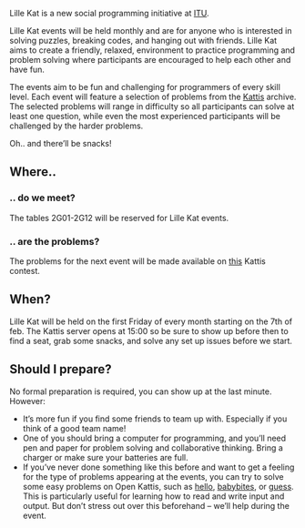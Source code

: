 Lille Kat is a new social programming initiative at [ITU](https://www.itu.dk).

Lille Kat events will be held monthly and are for anyone who is interested in solving puzzles, breaking codes, and hanging out with friends. Lille Kat aims to create a friendly, relaxed, environment to practice programming and problem solving where participants are encouraged to help each other and have fun.

The events aim to be fun and challenging for programmers of every skill level. Each event will feature a selection of problems from the [Kattis](https://www.open.kattis.com ) archive. The selected problems will range in difficulty so all participants can solve at least one question, while even the most experienced participants will be challenged by the harder problems.

Oh.. and there’ll be snacks!

## Where..

### .. do we meet?

The tables 2G01-2G12 will be reserved for Lille Kat events.

### .. are the problems?

The problems for the next event will be made available on [this](https://open.kattis.com/contests/ncvy89) Kattis contest.

## When?

Lille Kat will be held on the first Friday of every month starting on the 7th of feb. The Kattis server opens at 15:00 so be sure to show up before then to find a seat, grab some snacks, and solve any set up issues before we start.

## Should I prepare?

No formal preparation is required, you can show up at the last minute.
However:

* It’s more fun if you find some friends to team up with. Especially if you think of a good team name!
* One of you should bring a computer for programming, and you’ll need pen and paper for problem solving and collaborative thinking. Bring a charger or make sure your batteries are full.
* If you’ve never done something like this before and want to get a feeling for the type of problems appearing at the events, you can try to solve some easy problems on Open Kattis, such as [hello](https://open.kattis.com/problems/hello), [babybites](https://open.kattis.com/problems/babybites), or [guess](https://open.kattis.com/problems/guess).
This is particularly useful for learning how to read and write input and output. But don’t stress out over this beforehand – we’ll help during the event.

